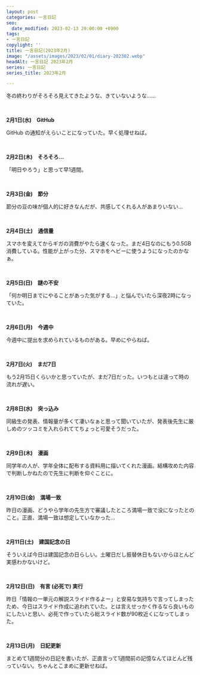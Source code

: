 ```yaml
---
layout: post
categories: 一言日記
seo:
  date_modified: 2023-02-13 20:00:00 +0900
tags:
- 一言日記
copylight: ''
title: 一言日記(2023年2月)
image: "/assets/images/2023/02/01/diary-202302.webp"
headAlt: 一言日記 2023年2月
series: 一言日記
series_title: 2023年2月

---
```

冬の終わりがそろそろ見えてきたような、きていないような……

<br>

**2月1日(水)　GitHub**

GitHub の通知がえらいことになっていた。早く処理せねば。

<br>

**2月2日(木)　そろそろ…**

「明日やろう」と思って早1週間。

<br>

**2月3日(金)　節分**

節分の豆の味が個人的に好きなんだが、共感してくれる人があまりいない…

<br>

**2月4日(土)　通信量**

スマホを変えてからギガの消費がやたら速くなった。まだ4日なのにもう0.5GB消費している。性能が上がった分、スマホをヘビーに使うようになったのかなぁ。

<br>

**2月5日(日)　謎の不安**

「何か明日までにやることがあった気がする…」と悩んでいたら深夜2時になっていた。

<br>

**2月6日(月)　今週中**

今週中に提出を求められているものがある。早めにやらねば。

<br>

**2月7日(火)　まだ7日**

もう2月15日くらいかと思っていたが、まだ7日だった。いつもとは違って時の流れが遅い。

<br>

**2月8日(水)　突っ込み**

同級生の発表、情報量が多くて凄いなぁと思って聞いていたが、発表後先生に厳しめのツッコミを入れられててちょっと可愛そうだった。

<br>

**2月9日(木)　漫画**

同学年の人が、学年全体に配布する資料用に描いてくれた漫画。結構攻めた内容で判断しかねたので先生に判断を仰ぐことに。

<br>

**2月10日(金)　満場一致**

昨日の漫画、どうやら学年の先生方で審議したところ満場一致で没になったとのこと。正直、満場一致は想定していなかった…

<br>

**2月11日(土)　建国記念の日**

そういえば今日は建国記念の日らしい。土曜日だし振替休日もないからほとんど実感わかないけど。

<br>

**2月12日(日)　有言 (必死で) 実行**

昨日「情報の一単元の解説スライド作るよー」と安易な気持ちで言ってしまったため、今日はスライド作成に追われていた。とは言えせっかく作るなら良いものにしたいと思い、必死で作っていたら総スライド数が90枚近くになってしまった。

<br>

**2月13日(月)　日記更新**

まとめて1週間分の日記を書いたが、正直言って1週間前の記憶なんてほとんど残っていない。ちゃんとこまめに更新せねば。
